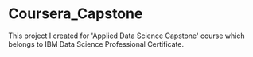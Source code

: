 # Coursera_Capstone
This project I created for 'Applied Data Science Capstone' course which belongs to IBM Data Science Professional Certificate.  
